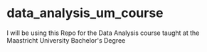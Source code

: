 # data_analysis_um_course
 I will be using this Repo for the Data Analysis course taught at the Maastricht University Bachelor's Degree
